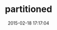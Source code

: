 ---
layout: post
title:  "partitioned"
repo:   "fiksu/partitioned"
date:   2015-02-18 17:17:04
gemurl: http://github.com/fiksu/partitioned
---
